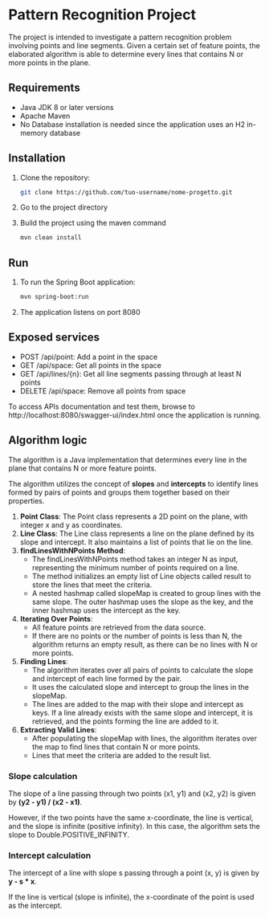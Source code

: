 # Pattern Recognition Project

The project is intended to investigate a pattern recognition problem involving points and line segments.
Given a certain set of feature points, the elaborated algorithm is able to determine every lines that contains N or more points in the plane.

## Requirements

- Java JDK 8 or later versions
- Apache Maven
- No Database installation is needed since the application uses an H2 in-memory database


## Installation

1. Clone the repository:

   ```bash
   git clone https://github.com/tuo-username/nome-progetto.git

2. Go to the project directory

3. Build the project using the maven command

    ```bash
   mvn clean install
   
## Run
1. To run the Spring Boot application:

    ```bash
   mvn spring-boot:run
   
2. The application listens on port 8080

## Exposed services
- POST /api/point: Add a point in the space
- GET /api/space:  Get all points in the space
- GET /api/lines/{n}: Get all line segments passing through at least N points
- DELETE /api/space: Remove all points from space

To access APIs documentation and test them, browse to http://localhost:8080/swagger-ui/index.html once the application is running. 

## Algorithm logic
The algorithm is a Java implementation that determines every line in the plane that contains N or more feature points.

The algorithm utilizes the concept of **slopes** and **intercepts** to identify lines formed by pairs of points and groups them together based on their properties.
1. **Point Class**: The Point class represents a 2D point on the plane, with integer x and y as coordinates.
2. **Line Class**: The Line class represents a line on the plane defined by its slope and intercept. It also maintains a list of points that lie on the line.
3. **findLinesWithNPoints Method**:
   - The findLinesWithNPoints method takes an integer N as input, representing the minimum number of points required on a line.
   - The method initializes an empty list of Line objects called result to store the lines that meet the criteria.
   - A nested hashmap called slopeMap is created to group lines with the same slope. The outer hashmap uses the slope as the key, and the inner hashmap uses the intercept as the key.
4. **Iterating Over Points**:
   - All feature points are retrieved from the data source.  
   - If there are no points or the number of points is less than N, the algorithm returns an empty result, as there can be no lines with N or more points.
5. **Finding Lines**:
   - The algorithm iterates over all pairs of points to calculate the slope and intercept of each line formed by the pair.
   - It uses the calculated slope and intercept to group the lines in the slopeMap.
   - The lines are added to the map with their slope and intercept as keys. If a line already exists with the same slope and intercept, it is retrieved, and the points forming the line are added to it.
6. **Extracting Valid Lines**:
   - After populating the slopeMap with lines, the algorithm iterates over the map to find lines that contain N or more points.
   - Lines that meet the criteria are added to the result list.

### Slope calculation
The slope of a line passing through two points (x1, y1) and (x2, y2) is given by **(y2 - y1) / (x2 - x1)**. 

However, if the two points have the same x-coordinate, the line is vertical, and the slope is infinite (positive infinity). In this case, the algorithm sets the slope to Double.POSITIVE_INFINITY.

### Intercept calculation
The intercept of a line with slope s passing through a point (x, y) is given by **y - s * x**.

If the line is vertical (slope is infinite), the x-coordinate of the point is used as the intercept.